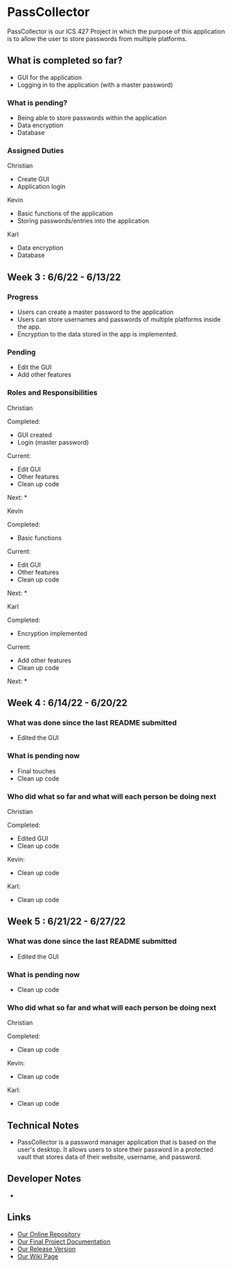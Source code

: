 # PassCollector

PassCollector is our ICS 427 Project in which the purpose of this application is to allow the user to store passwords from multiple platforms.

## What is completed so far?
* GUI for the application
* Logging in to the application (with a master password)

### What is pending?
* Being able to store passwords within the application
* Data encryption
* Database 

### Assigned Duties
Christian
* Create GUI
* Application login

Kevin
* Basic functions of the application
* Storing passwords/entries into the application

Karl
* Data encryption
* Database


## Week 3 : 6/6/22 - 6/13/22

### Progress
* Users can create a master password to the application
* Users can store usernames and passwords of multiple platforms inside the app.
* Encryption to the data stored in the app is implemented.

### Pending
* Edit the GUI
* Add other features

### Roles and Responsibilities
Christian

Completed:
* GUI created
* Login (master password)

Current:
* Edit GUI
* Other features
* Clean up code

Next: *

Kevin

Completed:
* Basic functions

Current:
* Edit GUI
* Other features
* Clean up code

Next: *

Karl

Completed:
* Encryption implemented

Current: 
* Add other features
* Clean up code

Next: *


## Week 4 : 6/14/22 - 6/20/22

### What was done since the last README submitted
* Edited the GUI

### What is pending now
* Final touches
* Clean up code

### Who did what so far and what will each person be doing next
Christian

Completed: 
* Edited GUI
* Clean up code

Kevin:
* Clean up code

Karl:
* Clean up code


## Week 5 : 6/21/22 - 6/27/22

### What was done since the last README submitted
* Edited the GUI

### What is pending now
* Clean up code

### Who did what so far and what will each person be doing next
Christian

Completed: 
* Clean up code

Kevin:
* Clean up code

Karl:
* Clean up code

## Technical Notes
* PassCollector is a password manager application that is based on the user's desktop. It allows users to store their password in a protected vault that stores data of their website, username, and password.

## Developer Notes
* 

## Links
* [Our Online Repository](https://github.com/Ternary-Crew/PassCollector)
* [Our Final Project Documentation](https://github.com/Ternary-Crew/PassCollector)
* [Our Release Version](https://github.com/Ternary-Crew/PassCollector)
* [Our Wiki Page](https://github.com/Ternary-Crew/PassCollector/wiki)
